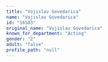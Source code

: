 ```yaml
---
title: "Vojislav Govedarica"
name: "Vojislav Govedarica"
id: "16583"
original_name: "Vojislav Govedarica"
known_for_department: "Acting"
gender: "2"
adult: "false"
profile_path: "null"
---
```

